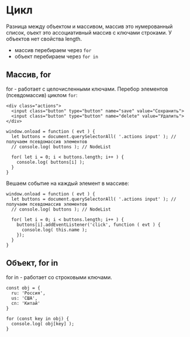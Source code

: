 # Цикл
Разница между объектом и массивом, массив это нумерованный список, оъект это ассоциативный массив с ключами строками. У объектов нет свойства length.

- массив перебираем через `for`
- объект перебираем через `for in`

## Массив, for 
for - работает с целочисленными ключами. Перебор элементов (псевдомассив) циклом `for`:

    <div class="actions">
      <input class="button" type="button" name="save" value="Сохранить">
      <input class="button" type="button" name="delete" value="Удалить">
    </div>

    window.onload = function ( evt ) {
      let buttons = document.querySelectorAll( '.actions input' ); // получаем псевдомассив элементов
      // console.log( buttons ); // NodeList

      for( let i = 0; i < buttons.length; i++ ) {
        console.log( buttons[i] );
      }
    }

Вешаем событие на каждый элемент в массиве:

    window.onload = function ( evt ) {
      let buttons = document.querySelectorAll( '.actions input' ); // получаем псевдомассив элементов
      // console.log( buttons ); // NodeList

      for( let i = 0; i < buttons.length; i++ ) {
        buttons[i].addEventListener('click', function ( evt ) {
          console.log( this.name );
        });
      }
    }

## Объект, for in
for in - работает со строковыми ключами.

    const obj = {
      ru: 'Россия',
      us: 'США',
      cn: 'Китай'
    }

    for (const key in obj) {
      console.log( obj[key] );
    }
